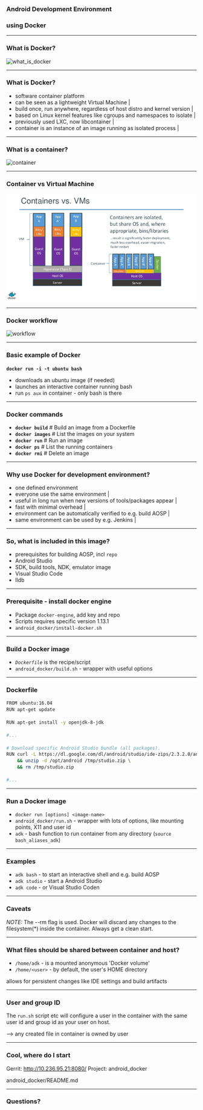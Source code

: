 ### Android Development Environment

### using Docker

---

### What is Docker?

![what_is_docker](https://denibertovic.com/talks/supercharge-development-env-using-docker/img/what_is_docker.png)

---

### What is Docker?

- software container platform
- can be seen as a lightweight Virtual Machine |
- build once, run anywhere, regardless of host distro and kernel version |
- based on Linux kernel features like cgroups and namespaces to isolate |
- previously used LXC, now libcontainer |
- container is an instance of an image running as isolated process |

---

### What is a container?

![container](https://denibertovic.com/talks/supercharge-development-env-using-docker/img/container.jpg)

---

### Container vs Virtual Machine

![container_vs_vm](assets/containers_vs_vm.jpg)

---

### Docker workflow

![workflow](https://denibertovic.com/talks/supercharge-development-env-using-docker/img/docker-flow.png)

---

### Basic example of Docker

**`docker run -i -t ubuntu bash`**

- downloads an ubuntu image (if needed)
- launches an interactive container running bash
- run `ps aux` in container - only bash is there

---

### Docker commands

- **`docker build`**    # Build an image from a Dockerfile
- **`docker images`**   # List the images on your system
- **`docker run`**      # Run an image
- **`docker ps`**       # List the running containers
- **`docker rmi`**      # Delete an image

---

### Why use Docker for development environment?

- one defined environment
- everyone use the same environment |
- useful in long run when new versions of tools/packages appear |
- fast with minimal overhead |
- environment can be automatically verified to e.g. build AOSP |
- same environment can be used by e.g. Jenkins |

---

### So, what is included in this image?

- prerequisites for building AOSP, incl `repo`
- Android Studio
- SDK, build tools, NDK, emulator image
- Visual Studio Code
- lldb

---

### Prerequisite - install docker engine

- Package `docker-engine`, add key and repo
- Scripts requires specific version 1.13.1
- `android_docker/install-docker.sh`

---

### Build a Docker image

- *`Dockerfile`* is the recipe/script
- `android_docker/build.sh` - wrapper with useful options

---

### Dockerfile

```bash
FROM ubuntu:16.04
RUN apt-get update

RUN apt-get install -y openjdk-8-jdk

#...

# Download specific Android Studio bundle (all packages).
RUN curl -L https://dl.google.com/dl/android/studio/ide-zips/2.3.2.0/android-studio-ide-162.3934792-linux.zip --output /tmp/studio.zip \
    && unzip -d /opt/android /tmp/studio.zip \
    && rm /tmp/studio.zip

#...

```

---

### Run a Docker image

- `docker run [options] <image-name>`
- `android_docker/run.sh` - wrapper with lots of options, like mounting points, X11 and user id
- `adk` - bash function to run container from any directory (`source bash_aliases_adk`)

---

### Examples

- `adk bash` - to start an interactive shell and e.g. build AOSP
- `adk studio` - start a Android Studio
- `adk code` - or Visual Studio Coden

---

### Caveats

*NOTE:* The --rm flag is used. Docker will discard any changes to the
filesystem(*) inside the container. Always get a clean start.

---

### What files should be shared between container and host?

- `/home/adk` - is a mounted anonymous 'Docker volume'
- `/home/<user>` - by default, the user's HOME directory

allows for persistent changes like IDE settings and build artifacts

---

### User and group ID

The `run.sh` script etc will configure a user in the container with the same
user id and group id as your user on host.

--> any created file in container is owned by user

---

### Cool, where do I start

Gerrit: http://10.236.95.21:8080/
Project: android_docker

android_docker/README.md

---

### Questions?

